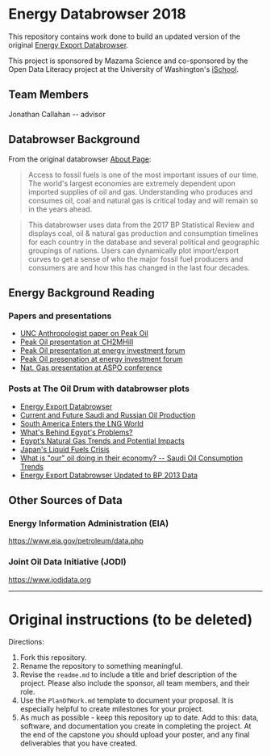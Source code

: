 # Energy Databrowser 2018

This repository contains work done to build an updated version of the original
[Energy Export Databrowser](http://mazamascience.com/OilExport/).

This project is sponsored by Mazama Science and co-sponsored by the Open Data Literacy project at the University of
Washington's [iSchool](https://ischool.uw.edu/).

## Team Members

 Jonathan Callahan -- advisor

## Databrowser Background

From the original databrowser [About Page](http://mazamascience.com/OilExport/about.html):

> Access to fossil fuels is one of the most important issues of our time. The world's largest economies are extremely
> dependent upon imported supplies of oil and gas. Understanding who produces and consumes oil, coal and natural gas
> is critical today and will remain so in the years ahead.

> This databrowser uses data from the 2017 BP Statistical Review and displays coal, oil & natural gas production
> and consumption timelines for each country in the database and several political and geographic groupings of nations.
> Users can dynamically plot import/export curves to get a sense of who the major fossil fuel producers and consumers
> are and how this has changed in the last four decades.

## Energy Background Reading

### Papers and presentations

 * [UNC Anthropologist paper on Peak Oil](http://www.unc.edu/~rdaniels/papers/EASA/Daniels-WhereIsAnthro-2010-06-10.pdf)
 * [Peak Oil presentation at CH2MHill](http://mazamascience.com/Presentations/Peak_Oil_by_the_Numbers.pdf)
 * [Peak Oil presentation at energy investment forum](http://mazamascience.com/Presentations/International_Energy_Trends.pdf)
 * [Peak Oil presenation at energy investment forum](http://mazamascience.com/Presentations/Oil_and_Gas_Panel.pdf)
 * [Nat. Gas presentation at ASPO conference](http://mazamascience.com/Presentations/Global_Gas_Trends.pdf)

### Posts at The Oil Drum with databrowser plots

 * [Energy Export Databrowser](http://www.theoildrum.com/node/4127)
 * [Current and Future Saudi and Russian Oil Production](http://www.theoildrum.com/node/7088)
 * [South America Enters the LNG World](http://www.theoildrum.com/node/7168)
 * [What's Behind Egypt's Problems?](http://www.theoildrum.com/node/7425)
 * [Egypt’s Natural Gas Trends and Potential Impacts](http://www.theoildrum.com/node/7477)
 * [Japan's Liquid Fuels Crisis](http://www.theoildrum.com/node/7726)
 * [What is "our" oil doing in their economy? -- Saudi Oil Consumption Trends](http://www.theoildrum.com/node/7767)
 * [Energy Export Databrowser Updated to BP 2013 Data](http://www.theoildrum.com/node/10029)


## Other Sources of Data

### Energy Information Administration (EIA)

https://www.eia.gov/petroleum/data.php

### Joint Oil Data Initiative (JODI)

https://www.jodidata.org

----

# Original instructions (to be deleted)

Directions:
1. Fork this repository.
2. Rename the repository to something meaningful.
3. Revise the `readme.md` to include a title and brief description of the project. Please also include the sponsor, all team members, and their role.
4. Use the `PlanOfWork.md` template to document your proposal. It is especially helpful to create milestones for your project.
5. As much as possible - keep this repository up to date. Add to this: data, software, and documentation you create in completing the project. At the end of the capstone you should upload your poster, and any final deliverables that you have created.

 
